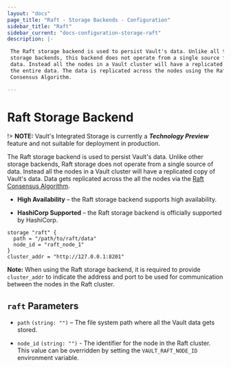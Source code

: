 ```yaml
---
layout: "docs"
page_title: "Raft - Storage Backends - Configuration"
sidebar_title: "Raft"
sidebar_current: "docs-configuration-storage-raft"
description: |-

 The Raft storage backend is used to persist Vault's data. Unlike all the other
 storage backends, this backend does not operate from a single source for the
 data. Instead all the nodes in a Vault cluster will have a replicated copy of
 the entire data. The data is replicated across the nodes using the Raft
 Consensus Algorithm.

---
```


# Raft Storage Backend

!> **NOTE:** Vault's Integrated Storage is currently a ***Technology Preview***
feature and not suitable for deployment in production.

The Raft storage backend is used to persist Vault's data. Unlike other storage
backends, Raft storage does not operate from a single source of data. Instead
all the nodes in a Vault cluster will have a replicated copy of Vault's data.
Data gets replicated across the all the nodes via the [Raft Consensus
Algorithm][raft].


- **High Availability** – the Raft storage backend supports high availability.

- **HashiCorp Supported** – the Raft storage backend is officially supported
  by HashiCorp.

```hcl
storage "raft" {
  path = "/path/to/raft/data"
  node_id = "raft_node_1"
}
cluster_addr = "http://127.0.0.1:8201"
```

**Note:** When using the Raft storage backend, it is required to provide `cluster_addr` to indicate the address and port to be used for communication between the nodes in the Raft cluster.

## `raft` Parameters

- `path` `(string: "")` – The file system path where all the Vault data gets
  stored.

- `node_id` `(string: "")` - The identifier for the node in the Raft cluster.
  This value can be overridden by setting the `VAULT_RAFT_NODE_ID` environment variable.

[raft]: https://raft.github.io/ "The Raft Consensus Algorithm"
